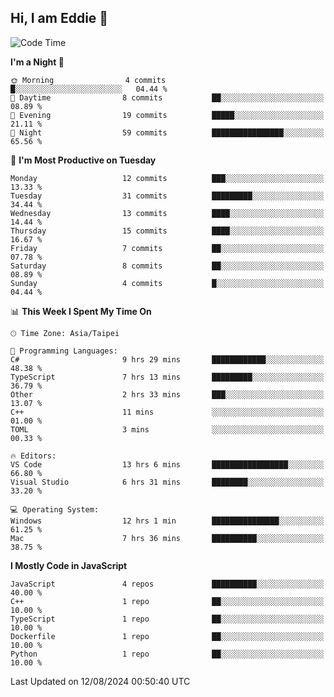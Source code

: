 ## Hi, I am Eddie 👋

<!--START_SECTION:waka-->
![Code Time](http://img.shields.io/badge/Code%20Time-260%20hrs%2028%20mins-blue)

**I'm a Night 🦉** 

```text
🌞 Morning                4 commits           █░░░░░░░░░░░░░░░░░░░░░░░░   04.44 % 
🌆 Daytime                8 commits           ██░░░░░░░░░░░░░░░░░░░░░░░   08.89 % 
🌃 Evening                19 commits          █████░░░░░░░░░░░░░░░░░░░░   21.11 % 
🌙 Night                  59 commits          ████████████████░░░░░░░░░   65.56 % 
```
📅 **I'm Most Productive on Tuesday** 

```text
Monday                   12 commits          ███░░░░░░░░░░░░░░░░░░░░░░   13.33 % 
Tuesday                  31 commits          █████████░░░░░░░░░░░░░░░░   34.44 % 
Wednesday                13 commits          ████░░░░░░░░░░░░░░░░░░░░░   14.44 % 
Thursday                 15 commits          ████░░░░░░░░░░░░░░░░░░░░░   16.67 % 
Friday                   7 commits           ██░░░░░░░░░░░░░░░░░░░░░░░   07.78 % 
Saturday                 8 commits           ██░░░░░░░░░░░░░░░░░░░░░░░   08.89 % 
Sunday                   4 commits           █░░░░░░░░░░░░░░░░░░░░░░░░   04.44 % 
```


📊 **This Week I Spent My Time On** 

```text
🕑︎ Time Zone: Asia/Taipei

💬 Programming Languages: 
C#                       9 hrs 29 mins       ████████████░░░░░░░░░░░░░   48.38 % 
TypeScript               7 hrs 13 mins       █████████░░░░░░░░░░░░░░░░   36.79 % 
Other                    2 hrs 33 mins       ███░░░░░░░░░░░░░░░░░░░░░░   13.07 % 
C++                      11 mins             ░░░░░░░░░░░░░░░░░░░░░░░░░   01.00 % 
TOML                     3 mins              ░░░░░░░░░░░░░░░░░░░░░░░░░   00.33 % 

🔥 Editors: 
VS Code                  13 hrs 6 mins       █████████████████░░░░░░░░   66.80 % 
Visual Studio            6 hrs 31 mins       ████████░░░░░░░░░░░░░░░░░   33.20 % 

💻 Operating System: 
Windows                  12 hrs 1 min        ███████████████░░░░░░░░░░   61.25 % 
Mac                      7 hrs 36 mins       ██████████░░░░░░░░░░░░░░░   38.75 % 
```

**I Mostly Code in JavaScript** 

```text
JavaScript               4 repos             ██████████░░░░░░░░░░░░░░░   40.00 % 
C++                      1 repo              ██░░░░░░░░░░░░░░░░░░░░░░░   10.00 % 
TypeScript               1 repo              ██░░░░░░░░░░░░░░░░░░░░░░░   10.00 % 
Dockerfile               1 repo              ██░░░░░░░░░░░░░░░░░░░░░░░   10.00 % 
Python                   1 repo              ██░░░░░░░░░░░░░░░░░░░░░░░   10.00 % 
```




 Last Updated on 12/08/2024 00:50:40 UTC
<!--END_SECTION:waka-->
